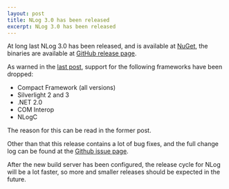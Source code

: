 ```yaml
---
layout: post
title: NLog 3.0 has been released
excerpt: NLog 3.0 has been released
---
```


At long last NLog 3.0 has been released, and is available at [NuGet](https://www.nuget.org/packages/NLog/ "NuGet - NLog"), the binaries are available at [GitHub release page](https://github.com/NLog/NLog/releases/tag/v3.0 "GitHub release page").

As warned in the [last post](http://nlog-project.org/2013/12/14/nlog-3-0-will-soon-be-released.html "NLog 3.0 will soon be released"), support for the following frameworks have been dropped:

 * Compact Framework (all versions)
 * Silverlight 2 and 3
 * .NET 2.0
 * COM Interop
 * NLogC

The reason for this can be read in the former post.

Other than that this release contains a lot of bug fixes, and the full change log can be found at the [Github issue page](https://github.com/NLog/NLog/issues?milestone=3&state=closed "Github issue page - NLog 3.0").

After the new build server has been configured, the release cycle for NLog will be a lot faster, so more and smaller releases should be expected in the future.
